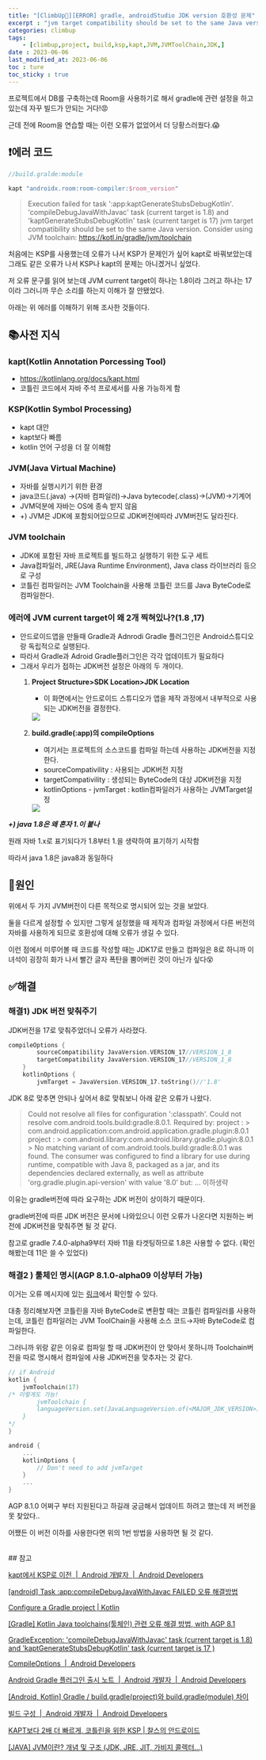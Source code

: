 ```yaml
---
title: "[ClimbUp🧗][ERROR] gradle, androidStudio JDK version 호환성 문제"
excerpt : "jvm target compatibility should be set to the same Java version. 에러 해결"
categories: climbup
tags:
    - [climbup,project, build,ksp,kapt,JVM,JVMToolChain,JDK,]
date : 2023-06-06
last_modified_at: 2023-06-06
toc : ture
toc_sticky : true
---
```

프로젝트에서 DB를 구축하는데 Room을 사용하기로 해서 gradle에 관련 설정을 하고 있는데 자꾸 빌드가 안되는 거다!😡

근데 전에 Room을 연습할 때는 이런 오류가 없었어서 더 당황스러웠다.😱

## ❗️에러 코드

```kotlin
//build.gralde:module

kapt "androidx.room:room-compiler:$room_version"
```


>Execution failed for task ':app:kaptGenerateStubsDebugKotlin'.
 'compileDebugJavaWithJavac' task (current target is 1.8) and 'kaptGenerateStubsDebugKotlin' task (current target is 17) jvm target compatibility should be set to the same Java version.
  Consider using JVM toolchain: https://kotl.in/gradle/jvm/toolchain


처음에는 KSP를 사용했는데 오류가 나서 KSP가 문제인가 싶어 kapt로 바꿔보았는데 그래도 같은 오류가 나서 KSP나 kapt의 문제는 아니겠거니 싶었다.

저 오류 문구를 읽어 보는데 JVM current target이 하나는 1.8이라 그러고 하나는 17이라 그러니까 무슨 소리를 하는지 이해가 잘 안됐었다.

아래는 위 에러를 이해하기 위해 조사한 것들이다.

## 📚사전 지식

### kapt(Kotlin Annotation Porcessing Tool)

- https://kotlinlang.org/docs/kapt.html
- 코틀린 코드에서 자바 주석 프로세서를 사용 가능하게 함

### KSP(Kotlin Symbol Processing)

- kapt 대안
- kapt보다 빠름
- kotlin 언어 구성을 더 잘 이해함

### JVM(Java Virtual Machine)

- 자바를 실행시키기 위한 환경
- java코드(.java) →(자바 컴파일러)→Java bytecode(.class)→(JVM)→기계어
- JVM덕분에 자바는 OS에 종속 받지 않음
- +) JVM은 JDK에 포함되어있으므로 JDK버전에따라 JVM버전도 달라진다.

### JVM toolchain

- JDK에 포함된 자바 프로젝트를 빌드하고 실행하기 위한 도구 세트
- Java컴파일러, JRE(Java Runtime Environment), Java class 라이브러리 등으로 구성
- 코틀린 컴파일러는 JVM Toolchain을 사용해 코틀린 코드를 Java ByteCode로 컴파일한다.

### 에러에 JVM current target이 왜 2개 찍혀있나?(1.8 ,17)

- 안드로이드앱을 만들때 Gradle과 Adnrodi Gradle 플러그인은 Android스튜디오랑 독립적으로 실행된다.
- 따라서 Gradle과 Adroid Gradle플러그인은 각각 업데이트가 필요하다
- 그래서 우리가 접하는 JDK버전 설정은 아래의 두 개이다.
    1. **Project Structure>SDK Location>JDK Location**
        - 이 화면에서는 안드로이드 스튜디오가 앱을 제작 과정에서 내부적으로 사용되는 JDK버전을 결정한다.
        
        <img src="\assets\image\projects\climbup\230606-ERROR-gradle-androidStudio-JDK-compatibility-problem\project_structure_JDK_version_setting.png">
        
    2. **build.gradle(:app)의 compileOptions**
        - 여기서는 프로젝트의 소스코드를 컴파일 하는데 사용하는 JDK버전을 지정한다.
        - sourceCompativility : 사용되는 JDK버전 지정
        - targetCompativility : 생성되는 ByteCode의 대상 JDK버전을 지정
        - kotlinOptions - jvmTarget : kotlin컴파일러가 사용하는 JVMTarget설정
        
        <img src="\assets\image\projects\climbup\230606-ERROR-gradle-androidStudio-JDK-compatibility-problem\build_gradle_JDK_version_setting.png">
        

***+) java 1.8은 왜 혼자 1.이 붙나***

원래 자바 1.x로 표기되다가 1.8부터 1.을 생략하여 표기하기 시작함

따라서 java 1.8은 java8과 동일하다

## 🤔원인

위에서 두 가지 JVM버전이 다른 목적으로 명시되어 있는 것을 보았다.

둘을 다르게 설정할 수 있지만 그렇게 설정했을 때 제작과 컴파일 과정에서 다른 버전의 자바를 사용하게 되므로 호환성에 대해 오류가 생길 수 있다.

이런 점에서 미루어볼 때 코드를 작성할 때는 JDK17로 만들고 컴파일은 8로 하니까 이 녀석이 굉장히 화가 나서 빨간 글자 폭탄을 뿜어버린 것이 아닌가 싶다😵

## ✅해결

### 해결1) JDK 버전 맞춰주기

JDK버전을 17로 맞춰주었더니 오류가 사라졌다.

```kotlin
compileOptions {
        sourceCompatibility JavaVersion.VERSION_17//VERSION_1_8
        targetCompatibility JavaVersion.VERSION_17//VERSION_1_8
    }
    kotlinOptions {
        jvmTarget = JavaVersion.VERSION_17.toString()//'1.8'
```

JDK 8로 맞추면 안되나 싶어서 8로 맞춰보니 아래 같은 오류가 나왔다.

> Could not resolve all files for configuration ':classpath'.
   > Could not resolve com.android.tools.build:gradle:8.0.1.
     Required by:
         project : > com.android.application:com.android.application.gradle.plugin:8.0.1
         project : > com.android.library:com.android.library.gradle.plugin:8.0.1
      > No matching variant of com.android.tools.build:gradle:8.0.1 was found. The consumer was configured to find a library for use during runtime, compatible with Java 8, packaged as a jar, and its dependencies declared externally, as well as attribute 'org.gradle.plugin.api-version' with value '8.0' but: … 이하생략
> 

이유는 gradle버전에 따라 요구하는 JDK 버전이 상이하기 때문이다.

gradle버전에 따른 JDK 버전은 문서에 나와있으니 이런 오류가 나온다면 지원하는 버전에 JDK버전을 맞춰주면 될 것 같다.

참고로  gradle 7.4.0-alpha9부터 자바 11을 타겟팅하므로 1.8은 사용할 수 없다. (확인해봤는데 11은 쓸 수 있었다)



### 해결2 ) 툴체인 명시(AGP 8.1.0-alpha09 이상부터 가능)

이거는 오류 메시지에 있는 [링크](https://kotl.in/gradle/jvm/toolchain)에서 확인할 수 있다.

대충 정리해보자면 코틀린을 자바 ByteCode로 변환할 때는 코틀린 컴파일러를 사용하는데, 코틀린 컴파일러는 JVM ToolChain을 사용해 소스 코드→자바 ByteCode로 컴파일한다.

그러니까 위랑 같은 이유로 컴파일 할 때 JDK버전이 안 맞아서 못하니까 Toolchain버전을 따로 명시해서 컴파일에 사용 JDK버전을 맞추자는 것 같다.

```kotlin
// if Android
kotlin {
    jvmToolchain(17)
/* 이렇게도 가능!
		jvmToolchain {
        languageVersion.set(JavaLanguageVersion.of(<MAJOR_JDK_VERSION>))
    }
*/
}

android {
    ...
    kotlinOptions {
        // Don't need to add jvmTarget
    }
    ...
}
```

AGP 8.1.0 어쩌구 부터 지원된다고 하길래 궁금해서 업데이트 하려고 했는데 저 버전을 못 찾았다..

어쨌든 이 버전 이하를 사용한다면 위의 1번 방법을 사용하면 될 것 같다.

<br>
## 참고

[kapt에서 KSP로 이전  \|  Android 개발자  \|  Android Developers](https://developer.android.com/studio/build/migrate-to-ksp?hl=ko)

[[android] Task :app:compileDebugJavaWithJavac FAILED 오류 해결방법](https://minchanyoun.tistory.com/128)

[Configure a Gradle project \| Kotlin](https://kotlinlang.org/docs/gradle-configure-project.html#gradle-java-toolchains-support)

[[Gradle] Kotlin Java toolchains(툴체인) 관련 오류 해결 방법, with AGP 8.1](https://daryeou.tistory.com/347)

[GradleException: 'compileDebugJavaWithJavac' task (current target is 1.8) and 'kaptGenerateStubsDebugKotlin' task (current target is 17 )](https://velog.io/@mraz3068/안드로이드-스튜디오-빌드-관련-오류JDK-version-17-1.8-11-무한-반복)

[CompileOptions  \|  Android Developers](https://developer.android.com/reference/tools/gradle-api/4.1/com/android/build/api/dsl/CompileOptions)

[Android Gradle 플러그인 출시 노트  \|  Android 개발자  \|  Android Developers](https://developer.android.com/studio/releases/gradle-plugin?hl=ko)

[[Android, Kotlin]  Gradle / build.gradle(project)와 build.gradle(module) 차이](https://hungseong.tistory.com/19)

[빌드 구성  \|  Android 개발자  \|  Android Developers](https://developer.android.com/studio/build?hl=ko#kts)

[KAPT보다 2배 더 빠르게, 코틀린을 위한 KSP \| 찰스의 안드로이드](https://www.charlezz.com/?p=45255)

[[JAVA] JVM이란? 개념 및 구조 (JDK, JRE, JIT, 가비지 콜렉터...)](https://doozi0316.tistory.com/entry/1주차-JVM은-무엇이며-자바-코드는-어떻게-실행하는-것인가)